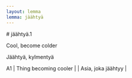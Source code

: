 ```yaml
---
layout: lemma
lemma: jäähtyä
---
```


<div class="sense">
# <span class="sensename">jäähtyä.1</span>

<span class="description">Cool, become colder</span>

<span class="description">Jäähtyä, kylmentyä</span>

A1 | Thing becoming cooler |   | Asia, joka jäähtyy |  

</div>

